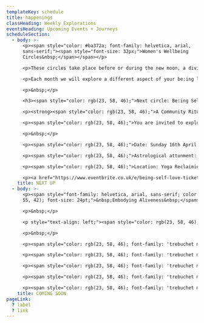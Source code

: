 ```yaml
---
templateKey: schedule
title: happenings
classHeading: Weekly Explorations
eventsHeading: Upcoming Events + Journeys
scheduleSection:
  - body: >-
      <p><span style="color: #ba372a; font-family: helvetica, arial,
      sans-serif;"><span style="font-size: 32px;">Women's Wellbeing
      Circles&nbsp;</span></span></p>

      <p>These circles take place before or during the new moon, a divine time to reflect, rest and reset intentions for what you&rsquo;d like to manifest in your life.</p>

      <p>Each month we will explore a different aspect of your be:ing like being transformation, being whole, being abundant with the intention to bring these aspects of our being into focus and authentically embody their meaning to us. xxxxxxx</p>

      <p>&nbsp;</p>

      <h3><span style="color: rgb(23, 58, 46);">Next circle: Be:ing Self Love</span></h3>

      <p><strong><span style="color: rgb(23, 58, 46);">A Community Ritual for Black Women and Women of Colour</span></strong></p>

      <p><span style="color: rgb(23, 58, 46);">You are invited to explore practices that open us to more compassionate, accepting and loving ways of authentically connecting and being with ourselves.</span></p>

      <p>&nbsp;</p>

      <p><span style="color: rgb(23, 58, 46);">Date: Sunday 16th April 2023</span></p>

      <p><span style="color: rgb(23, 58, 46);">Astrological attunment: New Moon in Taurus&nbsp;</span></p>

      <p><span style="color: rgb(23, 58, 46);">Location: Yoga Reclaimied, Dalston, East London.</span></p>

      <p><a href="https://www.eventbrite.co.uk/e/being-self-love-tickets-599678373157" target="_blank" rel="noopener"><span style="color: rgb(176, 70, 100);"><strong>More info and booking&nbsp;</strong></span></a></p>
    title: NEXT UP
  - body: >-
      <p><span style="font-family: helvetica, arial, sans-serif; color: rgb(186,
      55, 42); font-size: 24pt;">&nbsp;Embodying Aliveness&nbsp;</span></p>

      <p>&nbsp;</p>

      <p style="text-align: left;"><span style="color: rgb(23, 58, 46); font-family: 'trebuchet ms', geneva, sans-serif;"><strong>A Collective Self-Care &amp; Empowerment Journey </strong></span></p>

      <p>&nbsp;</p>

      <p><span style="color: rgb(23, 58, 46); font-family: 'trebuchet ms', geneva, sans-serif;">Embodying Aliveness is a rite of passage created for Black Women and Women of Colour, who seek an intentional space and time to experience more ease and joy in your life.&nbsp;</span></p>

      <p><span style="color: rgb(23, 58, 46); font-family: 'trebuchet ms', geneva, sans-serif;">Join this collective self-care and empowerment journey to explore embodied heart-centred practice through self-inquiry, movement, breath awareness, creative expression and deep rest.</span></p>

      <p><span style="color: rgb(23, 58, 46); font-family: 'trebuchet ms', geneva, sans-serif;">Here you belong, you are seen, heard and celebrated, just as you are. Together we&rsquo;ll create a compassionate and caring community that bears witness to our collective and individual journeys. Each of us giving the other permission to show up, authentically and unapologetically.&nbsp;</span></p>

      <p><span style="color: rgb(23, 58, 46); font-family: 'trebuchet ms', geneva, sans-serif;">Women have gathered like this for millenia. This is a radical act in today&rsquo;s world where our minds are overloaded, our bodies marginalised and our emotional wounds neglected. </span></p>

      <p><span style="color: rgb(23, 58, 46); font-family: 'trebuchet ms', geneva, sans-serif;">This is an invitation to re-member the old ways, to navigate new days, exploring your resource and capacity, to be with the full spectrum of what it feels to be You, Alive, here, now.</span></p>
    title: COMING SOON
pageLink:
  ? label
  ? link
---
```

